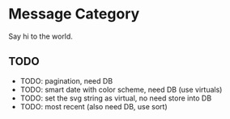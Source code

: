# Message Category

Say hi to the world.

## TODO

- TODO: pagination, need DB
- TODO: smart date with color scheme, need DB (use virtuals)
- TODO: set the svg string as virtual, no need store into DB
- TODO: most recent (also need DB, use sort)
